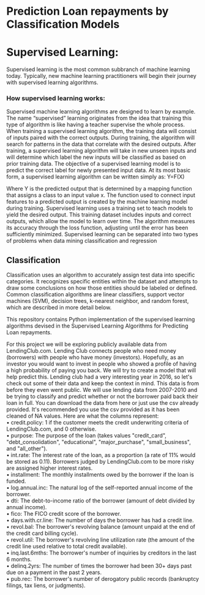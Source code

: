 # Prediction Loan repayments by Classification Models

# Supervised Learning: 
Supervised learning is the most common subbranch of machine learning today. Typically, new machine learning practitioners will begin their journey with supervised learning algorithms.

### How supervised learning works:
Supervised machine learning algorithms are designed to learn by example. The name “supervised” learning originates from the idea that training this type of algorithm is like having a teacher supervise the whole process.
When training a supervised learning algorithm, the training data will consist of inputs paired with the correct outputs. During training, the algorithm will search for patterns in the data that correlate with the desired outputs. After training, a supervised learning algorithm will take in new unseen inputs and will determine which label the new inputs will be classified as based on prior training data. The objective of a supervised learning model is to predict the correct label for newly presented input data. At its most basic form, a supervised learning algorithm can be written simply as:
Y=F(X)
 
Where Y is the predicted output that is determined by a mapping function that assigns a class to an input value x. The function used to connect input features to a predicted output is created by the machine learning model during training.
Supervised learning uses a training set to teach models to yield the desired output. This training dataset includes inputs and correct outputs, which allow the model to learn over time. The algorithm measures its accuracy through the loss function, adjusting until the error has been sufficiently minimized.
Supervised learning can be separated into two types of problems when data mining classification and regression

## Classification
Classification uses an algorithm to accurately assign test data into specific categories. It recognizes specific entities within the dataset and attempts to draw some conclusions on how those entities should be labeled or defined. Common classification algorithms are linear classifiers, support vector machines (SVM), decision trees, k-nearest neighbor, and random forest, which are described in more detail below.


This repository contains Python implementation of the supervised learning algorithms devised in the Supervised Learning Algorithms for Predicting Loan repayments.

For this project we will be exploring publicly available data from LendingClub.com. Lending Club connects people who need money (borrowers) with people who have money (investors). Hopefully, as an investor you would want to invest in people who showed a profile of having a high probability of paying you back. We will try to create a model that will help predict this.
Lending club had a very interesting year in 2016, so let's check out some of their data and keep the context in mind. This data is from before they even went public.
We will use lending data from 2007-2010 and be trying to classify and predict whether or not the borrower paid back their loan in full. You can download the data from here or just use the csv already provided. It's recommended you use the csv provided as it has been cleaned of NA values.
Here are what the columns represent:
<br />•	credit.policy: 1 if the customer meets the credit underwriting criteria of LendingClub.com, and 0 otherwise.
<br />•	purpose: The purpose of the loan (takes values "credit_card", "debt_consolidation", "educational", "major_purchase", "small_business", and "all_other").
<br />•	int.rate: The interest rate of the loan, as a proportion (a rate of 11% would be stored as 0.11). Borrowers judged by LendingClub.com to be more risky are assigned higher interest rates.
<br />•	installment: The monthly installments owed by the borrower if the loan is funded.
<br />•	log.annual.inc: The natural log of the self-reported annual income of the borrower.
<br />•	dti: The debt-to-income ratio of the borrower (amount of debt divided by annual income).
<br />•	fico: The FICO credit score of the borrower.
<br />•	days.with.cr.line: The number of days the borrower has had a credit line.
<br />•	revol.bal: The borrower's revolving balance (amount unpaid at the end of the credit card billing cycle).
<br />•	revol.util: The borrower's revolving line utilization rate (the amount of the credit line used relative to total credit available).
<br />•	inq.last.6mths: The borrower's number of inquiries by creditors in the last 6 months.
<br />•	delinq.2yrs: The number of times the borrower had been 30+ days past due on a payment in the past 2 years.
<br />•	pub.rec: The borrower's number of derogatory public records (bankruptcy filings, tax liens, or judgments).

 
<p align="center" width="100%" src=images.jpg>
 <![](images.jpg)>
</p>
